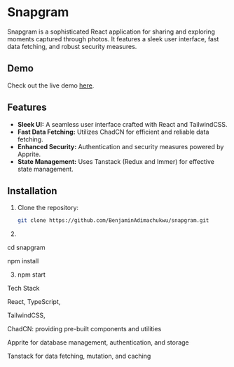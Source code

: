 # Snapgram

Snapgram is a sophisticated React application for sharing and exploring moments captured through photos. It features a sleek user interface, fast data fetching, and robust security measures.

## Demo

Check out the live demo [here](https://snapgram-ten-drab.vercel.app/).

## Features

- **Sleek UI:** A seamless user interface crafted with React and TailwindCSS.
- **Fast Data Fetching:** Utilizes ChadCN for efficient and reliable data fetching.
- **Enhanced Security:** Authentication and security measures powered by Apprite.
- **State Management:** Uses Tanstack (Redux and Immer) for effective state management.

## Installation

1. Clone the repository:

   ```bash
   git clone https://github.com/BenjaminAdimachukwu/snapgram.git

2.
  cd snapgram
  
npm install

3. npm start

Tech Stack

React,
TypeScript, 

TailwindCSS,

ChadCN: providing pre-built components and utilities

Apprite for database management, authentication, and storage

Tanstack for data fetching, mutation, and caching
